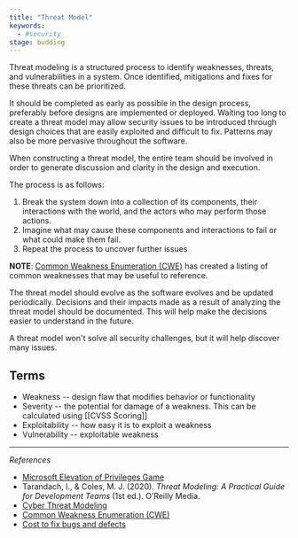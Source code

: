 ```yaml
---
title: "Threat Model"
keywords:
  - #security
stage: budding
---
```


Threat modeling is a structured process to identify weaknesses, threats, and vulnerabilities in a system. Once identified, mitigations and fixes for these threats can be prioritized. 

It should be completed as early as possible in the design process, preferably before designs are implemented or deployed. Waiting too long to create a threat model may allow security issues to be introduced through design choices that are easily exploited and difficult to fix. Patterns may also be more pervasive throughout the software. 

When constructing a threat model, the entire team should be involved in order to generate discussion and clarity in the design and execution. 

The process is as follows: 
1. Break the system down into a collection of its components, their interactions with the world, and the actors who may perform those actions. 
1. Imagine what may cause these components and interactions to fail or what could make them fail. 
1. Repeat the process to uncover further issues

**NOTE**: [Common Weakness Enumeration (CWE)](https://cwe.mitre.org/)  has created a listing of common weaknesses that may be useful to reference. 

The threat model should evolve as the software evolves and be updated periodically. Decisions and their impacts made as a result of analyzing the threat model should be documented. This will help make the decisions easier to understand in the future. 

A threat model won't solve all security challenges, but it will help discover many issues. 

## Terms
* Weakness -- design flaw that modifies behavior or functionality
* Severity -- the potential for damage of a weakness. This can be calculated using [[CVSS Scoring]]
* Exploitability -- how easy it is to exploit a weakness
* Vulnerability -- exploitable weakness

***
_References_
* [Microsoft Elevation of Privileges Game](https://www.microsoft.com/en-us/download/details.aspx?id=20303)
* Tarandach, I., & Coles, M. J. (2020). _Threat Modeling: A Practical Guide for Development Teams_ (1st ed.). O’Reilly Media.
* [Cyber Threat Modeling](https://www.eccouncil.org/threat-modeling/)
* [Common Weakness Enumeration (CWE)](https://cwe.mitre.org/) 
* [Cost to fix bugs and defects](https://www.synopsys.com/blogs/software-security/cost-to-fix-bugs-during-each-sdlc-phase/)